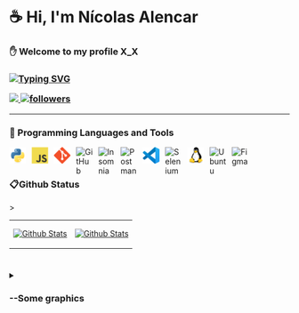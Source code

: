 # ☕ Hi, I'm Nícolas Alencar 

<p align="left">
<h3>✋ Welcome to my profile X_X<h3>
  <a href="https://git.io/typing-svg">
    <img src="https://readme-typing-svg.demolab.com?font=Fira+Code&pause=1000&color=775FF7&random=false&width=550&height=45&lines=A+Graduating+ADS+Studant;An+Systems+Developer+in+continuous+learning;A+cybersecurity+aprentice+in+love+with+pentesting;A+Life+long+studant" alt="Typing SVG" /></a>
</p>


<p align="left">
  <a href="https://www.linkedin.com/in/nícolas-alencar-de-araújo-519344249/" target="_blank">
    <img src="https://img.shields.io/badge/-LinkedIn-%230077B5?style=for-the-badge&logo=linkedin&logoColor=white" target="_blank">
  </a> 

  <a href="https://github.com/Nicolas-A-Araujo?tab=followers">
    <img alt="followers" title="Follow me on Github" src="https://custom-icon-badges.demolab.com/github/followers/Nicolas-A-Araujo?color=673FCF&labelColor=542DB5&style=for-the-badge&logo=person-add&label=Follow&logoColor=white"/>
  </a>
</p>

___

### 📌 Programming Languages and Tools
    
<p >
  <a href="https://python.org/"><img align="left" alt="Python" width="30px" style="padding-right:10px;" src="https://raw.githubusercontent.com/devicons/devicon/master/icons/python/python-original.svg"/></a>
  <a href="https://developer.mozilla.org/en-US/docs/Web/JavaScript"><img align="left" alt="Javascript" width="30px" style="padding-right:10px;" src="https://raw.githubusercontent.com/devicons/devicon/master/icons/javascript/javascript-original.svg"/></a>
  <a href="https://git-scm.com/"><img align="left" alt="Git" width="30px" style="padding-right:10px;" src="https://raw.githubusercontent.com/devicons/devicon/master/icons/git/git-original.svg"/></a>
  <a href="https://github.com/"><img align="left" alt="GitHub" width="30px" style="padding-right:10px;" src="https://user-images.githubusercontent.com/3369400/139447912-e0f43f33-6d9f-45f8-be46-2df5bbc91289.png"/></a>
  <a href="https://www.insomnia.rest/"><img align="left" alt="Insomnia" width="30px" style="padding-right:10px;" src="https://cdn.simpleicons.org/insomnia"/></a>
  <a href="https://www.postman.com/"><img align="left" alt="Postman" width="30px" style="padding-right:10px;" src="https://cdn.simpleicons.org/postman"/></a>
  <a href="https://code.visualstudio.com/"><img align="left" alt="VSCode" width="30px" style="padding-right:10px;" src="https://raw.githubusercontent.com/devicons/devicon/master/icons/vscode/vscode-original.svg"/></a>
  <a href="https://selenium.dev/"><img align="left" alt="Selenium" width="30px" style="padding-right:10px;" src="https://cdn.simpleicons.org/selenium"/></a>
  <a href="https://www.linux.org/"><img align="left" alt="Linux" width="30px" style="padding-right:10px;" src="https://raw.githubusercontent.com/devicons/devicon/master/icons/linux/linux-original.svg"/></a>
  <a href="https://www.ubuntu.com/"><img align="left" alt="Ubuntu" width="30px" style="padding-right:10px;" src="https://cdn.simpleicons.org/ubuntu"/></a>
  <a href="https://www.figma.com/"><img align="left" alt="Figma" width="30px" style="padding-right:10px;" src="https://cdn.simpleicons.org/figma"/></a><br>
</p>

#

### 📋Github Status
<table>
  <tr>
    <td>
      <p align="right">
        <a href="https://github.com/anuraghazra/github-readme-stats">
          <img src="https://github-readme-stats.vercel.app/api?username=nicolas-a-araujo&theme=dark" alt="Github Stats" /></a>
      </p>
    </td>
    <td>
      <p align="right">
        <a href="https://github.com/anuraghazra/github-readme-stats">
          <img src="https://github-readme-streak-stats.herokuapp.com/?user=nicolas-a-araujo&theme=dark&hide_border=false" alt="Github Stats" /></a>
      </p>
    </td>
  ></tr>
</table>

#

<details><summary><h3> --Some graphics<h3></summary>

<h3>Daily Graph</h3>
<img alt="Nícolas Activity Stats" src="https://github-readme-activity-graph.vercel.app/graph/?username=Nicolas-A-Araujo&theme=tokyo-night&hide_border=true"/></a>
<br/>
    
<h3>Overview Graph</h3>
<img alt="Nícolas Overview Stats" src="http://github-profile-summary-cards.vercel.app/api/cards/profile-details?username=Nicolas-A-Araujo&theme=midnight_purple"/></img>
<br>

<!--RECENT_ACTIVITY:last_update-->
<h6>Last Updated: Thursday, May 01h, 2024, 10:00:00 PM<h6>
<!--RECENT_ACTIVITY:last_update_end-->
</details>